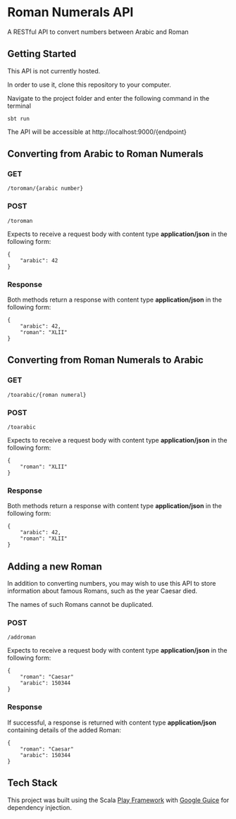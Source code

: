 # Roman Numerals API

A RESTful API to convert numbers between Arabic and Roman

## Getting Started

This API is not currently hosted.

In order to use it, clone this repository to your computer.

Navigate to the project folder and enter the following command in the terminal

    sbt run

The API will be accessible at http://localhost:9000/{endpoint}

## Converting from Arabic to Roman Numerals

### GET

    /toroman/{arabic number}

### POST

    /toroman

Expects to receive a request body with content type **application/json** in the following form:

    {
        "arabic": 42
    }

### Response

Both methods return a response with content type **application/json** in the following form:

    {
        "arabic": 42,
        "roman": "XLII"
    }

## Converting from Roman Numerals to Arabic

### GET

    /toarabic/{roman numeral}

### POST

    /toarabic

Expects to receive a request body with content type **application/json** in the following form:

    {
        "roman": "XLII"
    }

### Response

Both methods return a response with content type **application/json** in the following form:

    {
        "arabic": 42,
        "roman": "XLII"
    }

## Adding a new Roman

In addition to converting numbers, you may wish to use this API to store information about famous Romans, such as the year Caesar died.

The names of such Romans cannot be duplicated.

### POST

    /addroman

Expects to receive a request body with content type **application/json** in the following form:

    {
        "roman": "Caesar"
        "arabic": 150344
    }

### Response

If successful, a response is returned with content type **application/json** containing details of the added Roman:

    {
        "roman": "Caesar"
        "arabic": 150344
    }

## Tech Stack

This project was built using the Scala [Play Framework](https://www.playframework.com/) with [Google Guice](https://github.com/google/guice) for dependency injection.